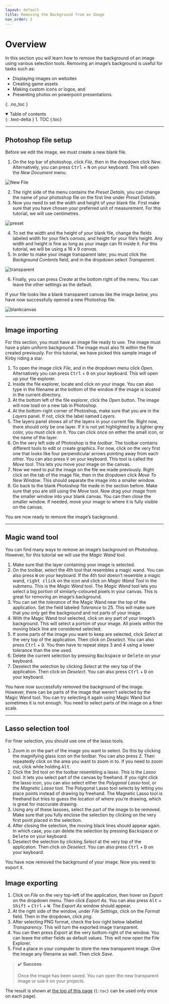 ```yaml
---
layout: default
title: Removing the Background from an Image
nav_order: 2
---
```


# Overview

In this section you will learn how to remove the background of an image using various selection tools. Removing an image’s background is useful for tasks such as:  
* Displaying images on websites
* Creating game assets
* Making custom icons or logos, and
* Presenting photos on powerpoint presentations.


{: .no_toc }

<details open markdown="block">
  <summary>
    Table of contents
  </summary>
  {: .text-delta }
1. TOC
{:toc}
</details>

---

## Photoshop file setup

Before we edit the image, we must create a new blank file. 

1. On the top bar of photoshop, click _File_, then in the dropdown click _New_. Alternatively, you can press <kbd>Ctrl</kbd> + <kbd>N</kbd> on your keyboard. This will open the _New Document_ menu.

![New File](/assets/images/newfile.png)

2. The right side of the menu contains the _Preset Details_, you can change the name of your photoshop file on the first line under _Preset Details_.
3. Now you need to set the width and height of your blank file. First make sure that you have chosen your preferred unit of measurement. For this tutorial, we will use centimetres.
  
![preset](/assets/images/preset.png)

4. To set the width and the height of your blank file, change the fields labeled width for your file’s _canvas_, and height for your file’s height. Any width and   height is fine as long as your image can fit inside it. For this tutorial, we will be using a 16 x 9 _canvas_.
5. In order to make your image transparent later, you must click the _Background Contents_ field, and in the dropdown select _Transparent_.
  
![transparent](/assets/images/transparent.png)

6. Finally, you can press _Create_ at the bottom right of the menu. You can leave the other settings as the default.

If your file looks like a blank transparent canvas like the image below, you have now successfully opened a new Photoshop file.

![blankcanvas](/assets/images/blankcanvas.png)

---

## Image importing

For this section, you must have an image file ready to use. The image must have a plain uniform background. The image must also fit within the file created previously. For this tutorial, we have picked this sample image of Kirby riding a star.

1. To open the image click _File_, and in the dropdown menu click _Open_. Alternatively you can press <kbd>Ctrl</kbd> + <kbd>O</kbd> on your keyboard. This will open up your file explorer.
2. Inside the file explorer, locate and click on your image. You can also type in the filename at the bottom of the window if the image is located in the current directory.
3. At the bottom left of the file explorer, click the _Open_ button. The image will now load on a new tab in Photoshop.
4. At the bottom-right corner of Photoshop, make sure that you are in the _Layers_ panel. If not,  click the label named _Layers_.
5. The layers panel shows all of the layers in your current file. Right now, there should only be one layer. If it is not yet highlighted by a lighter grey color, you must click on it. You can click once on either the small icon, or the name of the layer.
6. On the very left side of Photoshop is the _toolbar_. The toolbar contains different tools to edit or create graphics. For now, click on the very first one that looks like four perpendicular arrows pointing away from each other. You can also press <kbd>V</kbd> on your keyboard. This tool is called the _Move_ tool. This lets you move your image on the canvas.
7. Now we need to put the image on the file we made previously. Right click on the tab of the image file, then in the dropdown click _Move To New Window_. This should separate the image into a smaller window. 
8. Go back to the blank Photoshop file made in the section before. Make sure that you are still using the _Move_ tool. Now drag your image from the smaller window into your blank canvas. You can then close the smaller window. If needed, move your image to where it is fully visible on the canvas.

You are now ready to remove the image’s background.

---

## Magic wand tool

You can find many ways to remove an image’s background on Photoshop. However, for this tutorial we will use the _Magic Wand_ tool.

1. Make sure that the layer containing your image is selected.
2. On the toolbar, select the 4th tool that resembles a magic wand. You can also press <kbd>W</kbd> on your keyboard. If the 4th tool doesn’t resemble a magic wand, <kbd>right click</kbd> on the icon and click on _Magic Wand Tool_ in the submenu.
This is the _Magic Wand_ tool. The _Magic Wand_ tool lets you select a big portion of similarly-coloured pixels in your canvas. This is great for removing an image’s background.
3. You can set the _tolerance_ of the Magic Wand near the top of the application. Set the field labeled _Tolerance_ to 25. This will make sure that you only get the background and not parts of your image.
4. With the Magic Wand tool selected, click on any part of your image’s background. This will select a portion of your image. All pixels within the moving black line are considered selected.
5. If some parts of the image you want to keep are selected, click _Select_ at the very top of the application. Then click on _Deselect_. You can also press <kbd>Ctrl</kbd> + <kbd>D</kbd>. You then have to repeat steps 3 and 4 using a lower tolerance than the one used.
6. Delete the current selection by pressing <kbd>Backspace</kbd> or <kbd>Delete</kbd> on your keyboard.
7. Deselect the selection by clicking _Select_ at the very top of the application. Then click on _Deselect_. You can also press <kbd>Ctrl</kbd> + <kbd>D</kbd> on your keyboard.

You have now successfully removed the background of the image. However, there can be parts of the image that weren't selected by the Magic Wand tool. You can try selecting it again using Magic Wand but sometimes it is not enough. You need to select parts of the image on a finer scale.

---

## Lasso selection tool

For finer selection, you should use one of the lasso tools.

1. Zoom in on the part of the image you want to select. Do this by clicking the magnifying glass icon on the toolbar. You can also press <kbd>Z</kbd>. Then repeatedly click on the area you want to zoom in to. If you need to zoom out, click while holding <kbd>Alt</kbd>.
2. Click the 3rd tool on the toolbar resembling a lasso. This is the _Lasso_ tool. It lets you select part of the canvas by freehand. If you right click the lasso icon, you can also select either the _Polygonal Lasso_ tool, or the _Magnetic Lasso_ tool. The Polygonal Lasso tool selects by letting you place points instead of drawing by freehand. The Magnetic Lasso tool is freehand but tries to guess the location of where you’re drawing, which is great for inaccurate drawing.
3. Using any of these lassoes, select the part of the image to be removed. Make sure that you fully enclose the selection by clicking on the very first point placed in the selection. 
4. After closing the selection, the moving black lines should appear again. In which case, you can delete the selection by pressing <kbd>Backspace</kbd> or <kbd>Delete</kbd> on your keyboard.
5. Deselect the selection by clicking _Select_ at the very top of the application. Then click on _Deselect_. You can also press <kbd>Ctrl</kbd> + <kbd>D</kbd> on your keyboard.

You have now removed the background of your image. Now you need to export it.

## Image exporting

1. Click on _File_ on the very top-left of the application, then hover on _Export_ on the dropdown menu. Then click _Export As_. You can also press <kbd>Alt</kbd> + <kbd>Shift</kbd> + <kbd>Ctrl</kbd> + <kbd>W</kbd>. The _Export As_ window should appear.
2. At the right side of the window, under _File Settings_, click on the _Format_ field. Then in the dropdown, click _png_. 
3. After selecting PNG format, check the box right below labelled _Transparency_. This will turn the exported image transparent.
4. You can then press _Export_ at the very bottom-right of the window. You can leave the other fields as default values. This will now open the File Explorer.
5. Find a place in your computer to store the new transparent image. Give the image any filename as well. Then click _Save_.

> ✔️ **Success**
> 
> Once the image has been saved. You can open the new transparent image or use it on your projects.

The result is shown at [the top of this page](#navigation-structure) (`{:toc}` can be used only once on each page).
